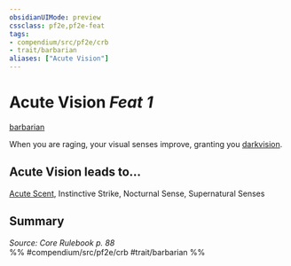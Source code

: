 ```yaml
---
obsidianUIMode: preview
cssclass: pf2e,pf2e-feat
tags:
- compendium/src/pf2e/crb
- trait/barbarian
aliases: ["Acute Vision"]
---
```

# Acute Vision  *Feat 1*  
[barbarian](/rules/traits/barbarian.md)  


When you are raging, your visual senses improve, granting you [darkvision](/rules/abilities/darkvision.md).

## Acute Vision leads to...

[Acute Scent](/compendium/feats/acute-scent.md), Instinctive Strike, Nocturnal Sense, Supernatural Senses

## Summary

*Source: Core Rulebook p. 88*  
%% #compendium/src/pf2e/crb #trait/barbarian %%